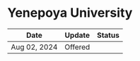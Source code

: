 # Yenepoya University

| Date         | Update  | Status |
| ------------ | ------- | ------ |
| Aug 02, 2024 | Offered |        |
